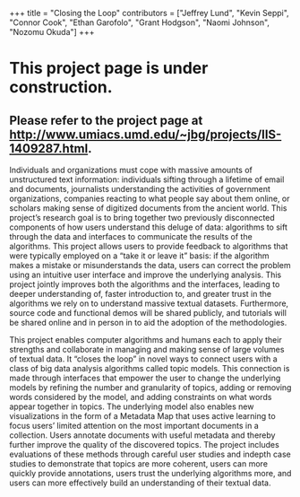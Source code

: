 +++
title = "Closing the Loop"
contributors = ["Jeffrey Lund", "Kevin Seppi", "Connor Cook", "Ethan Garofolo", "Grant Hodgson", "Naomi Johnson", "Nozomu Okuda"]
+++

# This project page is under construction.
## Please refer to the project page at http://www.umiacs.umd.edu/~jbg/projects/IIS-1409287.html.

Individuals and organizations must cope with massive amounts of unstructured
text information: individuals sifting through a lifetime of e­mail and documents,
journalists understanding the activities of government organizations,
companies reacting to what people say about them online,
or scholars making sense of digitized documents from the ancient world.
This project’s research goal is to bring together two previously disconnected
components of how users understand this deluge of data:
algorithms to sift through the data and interfaces to communicate the
results of the algorithms.
This project allows users to provide feedback to algorithms that were
typically employed on a “take it or leave it” basis:
if the algorithm makes a mistake or misunderstands the data,
users can correct the problem using an intuitive user interface and
improve the underlying analysis.
This project jointly improves both the algorithms and the interfaces,
leading to deeper understanding of, faster introduction to,
and greater trust in the algorithms we rely on to understand massive
textual datasets.
Furthermore, source code and functional demos will be shared publicly,
and tutorials will be shared online and in person in to aid the adoption of the
methodologies.

This project enables computer algorithms and humans each to apply their
strengths and collaborate in managing and making sense of large volumes
of textual data.
It “closes the loop” in novel ways to connect users with a class of big
data analysis algorithms called topic models.
This connection is made through interfaces that empower the user to change
the underlying models by refining the number and granularity of topics,
adding or removing words considered by the model, and adding constraints
on what words appear together in topics.
The underlying model also enables new visualizations in the form of a
Metadata Map that uses active learning to focus users’ limited attention
on the most important documents in a collection.
Users annotate documents with useful meta­data and thereby further improve
the quality of the discovered topics.
The project includes evaluations of these methods through careful user
studies and in­depth case studies to demonstrate that topics are more
coherent, users can more quickly provide annotations, users trust the
underlying algorithms more, and users can more effectively build an
understanding of their textual data.
